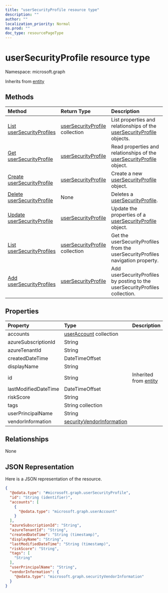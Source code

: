 ```yaml
---
title: "userSecurityProfile resource type"
description: ""
author: ""
localization_priority: Normal
ms.prod: ""
doc_type: resourcePageType
---
```


# userSecurityProfile resource type


Namespace: microsoft.graph




Inherits from [entity](../resources/entity.md)

## Methods
|Method|Return Type|Description|
|:---|:---|:---|
|[List userSecurityProfiles](../api/usersecurityprofile-list.md)|[userSecurityProfile](../resources/usersecurityprofile.md) collection|List properties and relationships of the [userSecurityProfile](../resources/usersecurityprofile.md) objects.|
|[Get userSecurityProfile](../api/usersecurityprofile-get.md)|[userSecurityProfile](../resources/usersecurityprofile.md)|Read properties and relationships of the [userSecurityProfile](../resources/usersecurityprofile.md) object.|
|[Create userSecurityProfile](../api/usersecurityprofile-create.md)|[userSecurityProfile](../resources/usersecurityprofile.md)|Create a new [userSecurityProfile](../resources/usersecurityprofile.md) object.|
|[Delete userSecurityProfile](../api/usersecurityprofile-delete.md)|None|Deletes a [userSecurityProfile](../resources/usersecurityprofile.md).|
|[Update userSecurityProfile](../api/usersecurityprofile-update.md)|[userSecurityProfile](../resources/usersecurityprofile.md)|Update the properties of a [userSecurityProfile](../resources/usersecurityprofile.md) object.|
|[List userSecurityProfiles](../api/security-list-usersecurityprofiles.md)|[userSecurityProfile](../resources/usersecurityprofile.md) collection|Get the userSecurityProfiles from the userSecurityProfiles navigation property.|
|[Add userSecurityProfiles](../api/security-post-usersecurityprofiles.md)|[userSecurityProfile](../resources/usersecurityprofile.md)|Add userSecurityProfiles by posting to the userSecurityProfiles collection.|

## Properties
|Property|Type|Description|
|:---|:---|:---|
|accounts|[userAccount](../resources/useraccount.md) collection||
|azureSubscriptionId|String||
|azureTenantId|String||
|createdDateTime|DateTimeOffset||
|displayName|String||
|id|String| Inherited from [entity](../resources/entity.md)|
|lastModifiedDateTime|DateTimeOffset||
|riskScore|String||
|tags|String collection||
|userPrincipalName|String||
|vendorInformation|[securityVendorInformation](../resources/securityvendorinformation.md)||

## Relationships
None

## JSON Representation
Here is a JSON representation of the resource.
<!-- {
  "blockType": "resource",
  "keyProperty": "id",
  "@odata.type": "microsoft.graph.userSecurityProfile",
  "baseType": "microsoft.graph.entity",
  "openType": true
}
-->
``` json
{
  "@odata.type": "#microsoft.graph.userSecurityProfile",
  "id": "String (identifier)",
  "accounts": [
    {
      "@odata.type": "microsoft.graph.userAccount"
    }
  ],
  "azureSubscriptionId": "String",
  "azureTenantId": "String",
  "createdDateTime": "String (timestamp)",
  "displayName": "String",
  "lastModifiedDateTime": "String (timestamp)",
  "riskScore": "String",
  "tags": [
    "String"
  ],
  "userPrincipalName": "String",
  "vendorInformation": {
    "@odata.type": "microsoft.graph.securityVendorInformation"
  }
}
```

